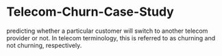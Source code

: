 # Telecom-Churn-Case-Study
 predicting whether a particular customer will switch to another telecom provider or not. In telecom terminology, this is referred to as churning and not churning, respectively.
